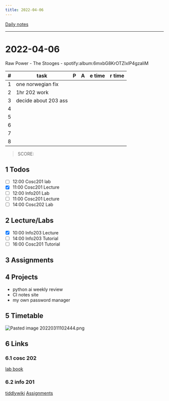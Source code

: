 ```yaml
---
title: 2022-04-06
---
```

[Daily notes](out/notes/daily-notes.md)

---

# 2022-04-06
Raw Power - The Stooges - spotify:album:6mxbG8KrOTZIxlP4gzaliM

| # | task                    | P | A | e time | r time |
|---| ------------------------|---|---|--------| ------ |
| 1 | one norwegian fix       |   |   |        |        |
| 2 | 1hr 202 work            |  |   |        |        |
| 3 | decide about 203 ass    |  |   |        |        |
| 4 |                         |  |   |        |        |
| 5 |                         |  |   |        |        |
| 6 |                         |  |   |        |        |
| 7 |                         |  |   |        |        |
| 8 |                         |  |   |        |        |


> SCORE: 

## 1 Todos
- [ ] 12:00 Cosc201 lab
- [x] 11:00 Cosc201 Lecture
- [ ] 12:00 Info201 Lab
- [ ] 11:00 Cosc201 Lecture
- [ ] 14:00 Cosc202 Lab

## 2 Lecture/Labs
- [x] 10:00 Info203 Lecture
- [ ] 14:00 Info203 Tutorial
- [ ] 16:00 Cosc201 Tutorial

## 3 Assignments

## 4 Projects
- python ai weekly review
- CI notes site
- my own password manager

## 5 Timetable
![Pasted image 20220311102444.png](None)

## 6 Links
### 6.1 cosc 202 
[lab book](https://cosc202.cspages.otago.ac.nz/lab-book/COSC202LabBook.pdf)

### 6.2 info 201
[tiddlywiki](https://isgb.otago.ac.nz/infosci/INFO201/labs_release/raw/master/output/info201_labs.html#)
[Assignments](https://isgb.otago.ac.nz/info201/shared/assignments_release/raw/master/output/INFO201_Assignments.html)

